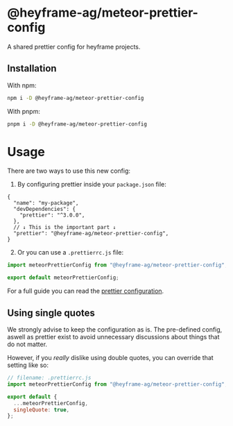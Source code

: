 # @heyframe-ag/meteor-prettier-config

A shared prettier config for heyframe projects.

## Installation

With npm:

```bash
npm i -D @heyframe-ag/meteor-prettier-config
```

With pnpm:

```bash
pnpm i -D @heyframe-ag/meteor-prettier-config
```

# Usage

There are two ways to use this new config:

1. By configuring prettier inside your `package.json` file:

```jsonc
{
  "name": "my-package",
  "devDependencies": {
    "prettier": "^3.0.0",
  },
  // ↓ This is the important part ↓
  "prettier": "@heyframe-ag/meteor-prettier-config",
}
```

2. Or you can use a `.prettierrc.js` file:

```js
import meteorPrettierConfig from "@heyframe-ag/meteor-prettier-config";

export default meteorPrettierConfig;
```

For a full guide you can read the [prettier configuration](https://prettier.io/docs/sharing-configurations#extending-a-sharable-config).

## Using single quotes

We strongly advise to keep the configuration as is. The pre-defined config, aswell as prettier exist to avoid unnecessary discussions about things that do not matter.

However, if you _really_ dislike using double quotes, you can override
that setting like so:

```js
// filename: .prettierrc.js
import meteorPrettierConfig from "@heyframe-ag/meteor-prettier-config";

export default {
  ...meteorPrettierConfig,
  singleQuote: true,
};
```
